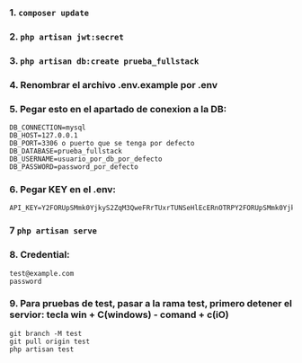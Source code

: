 <!-- PASOS PARA EL CORRECTO FUNCIONAMIENTO DEL PROYECTO DE LA API -->
### 1. `composer update`
### 2. `php artisan jwt:secret`
### 3. `php artisan db:create prueba_fullstack`
### 4. Renombrar el archivo .env.example por .env
### 5. Pegar esto en el apartado de conexion a la DB:   
    DB_CONNECTION=mysql
    DB_HOST=127.0.0.1
    DB_PORT=3306 o puerto que se tenga por defecto
    DB_DATABASE=prueba_fullstack
    DB_USERNAME=usuario_por_db_por_defecto
    DB_PASSWORD=password_por_defecto
### 6. Pegar KEY en el .env: 
    API_KEY=Y2FORUpSMmk0YjkyS2ZqM3QweFRrTUxrTUNSeHlEcERnOTRPY2FORUpSMmk0YjkyS2ZqM3QweFRrTUxrTUNSeHlEcERnOTRP
### 7 `php artisan serve`
### 8. Credential:
    test@example.com
    password
### 9. Para pruebas de test, pasar a la rama test, primero detener el servior: tecla win + C(windows) - comand + c(iO)
    git branch -M test
    git pull origin test
    php artisan test

